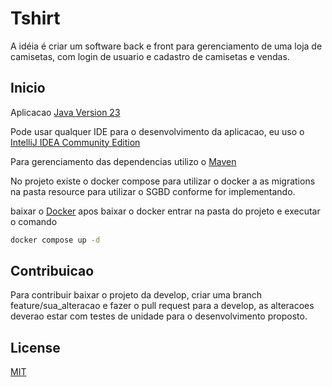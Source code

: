 # Tshirt

A idéia é criar um software back e front para gerenciamento de uma loja de camisetas, com login  de usuario e cadastro de camisetas e vendas.

## Inicio
Aplicacao [Java Version 23](https://www.oracle.com/br/java/technologies/downloads/)

Pode usar qualquer IDE para o desenvolvimento da aplicacao, eu uso o [IntelliJ IDEA Community Edition](https://www.jetbrains.com/idea/download/?section=windows)

Para gerenciamento das dependencias utilizo o [Maven](https://maven.apache.org/download.cgi)

No projeto existe o docker compose para utilizar o docker a as migrations na pasta resource para utilizar o SGBD conforme for implementando.

baixar o [Docker](https://www.docker.com/products/docker-desktop/)
apos baixar o docker entrar na pasta do projeto e executar o comando

```bash
docker compose up -d
```

## Contribuicao

Para contribuir baixar o projeto da develop, criar uma branch feature/sua_alteracao e fazer o pull request para a develop, as alteracoes deverao estar com testes de unidade para o desenvolvimento proposto.


## License

[MIT](https://choosealicense.com/licenses/mit/)